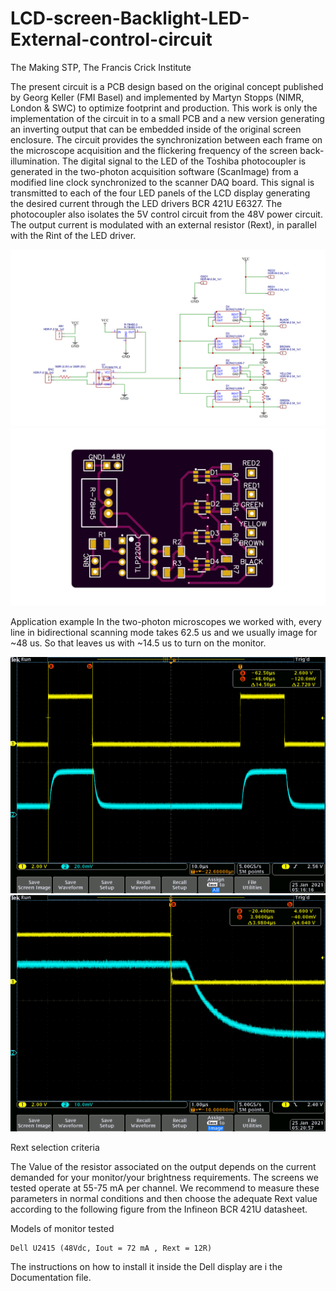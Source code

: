 # LCD-screen-Backlight-LED-External-control-circuit

The Making STP, The Francis Crick Institute

The present circuit is a PCB design based on the original concept published by Georg Keller (FMI Basel) and implemented by Martyn Stopps (NIMR, London & SWC) to optimize footprint and production. This work is only the implementation of the circuit in to a small PCB and a new version generating an inverting output that can be embedded inside of the original screen enclosure. The circuit provides the synchronization between each frame on the microscope acquisition and the flickering frequency of the screen back-illumination. The digital signal to the LED of the Toshiba photocoupler is generated in the two-photon acquisition software (ScanImage) from a modified line clock synchronized to the scanner DAQ board. This signal is transmitted to each of the four LED panels of the LCD display generating the desired current through the LED drivers BCR 421U E6327. The photocoupler also isolates the 5V control circuit from the 48V power circuit. The output current is modulated with an external resistor (Rext), in parallel with the Rint of the LED driver.

![alt text](https://github.com/FrancisCrickInstitute/LCD-screen-Backlight-LED-External-control-circuit/blob/main/Schematic.png?raw=true)
![alt text](https://github.com/FrancisCrickInstitute/LCD-screen-Backlight-LED-External-control-circuit/blob/main/Figures/LED%20Driver%20Picture.png?raw=true)

Application example
In the two-photon microscopes we worked with, every line in bidirectional scanning mode takes 62.5 us and we usually image for ~48 us. So that leaves us with ~14.5 us to turn on the monitor.

![alt text](https://github.com/FrancisCrickInstitute/LCD-screen-Backlight-LED-External-control-circuit/blob/main/Experimental%20data/tek0000.png?raw=true)
![alt text](https://github.com/FrancisCrickInstitute/LCD-screen-Backlight-LED-External-control-circuit/blob/main/Experimental%20data/tek00000.png?raw=true)


Rext selection criteria

The Value of the resistor associated on the output depends on the current demanded for your monitor/your brightness requirements. The screens we tested operate at 55-75 mA per channel. We recommend to measure these parameters in normal conditions and then choose the adequate Rext value according to the following figure from the Infineon BCR 421U datasheet.

Models of monitor tested

	Dell U2415 (48Vdc, Iout = 72 mA , Rext = 12R)

The instructions on how to install it inside the Dell display are i the Documentation file.
